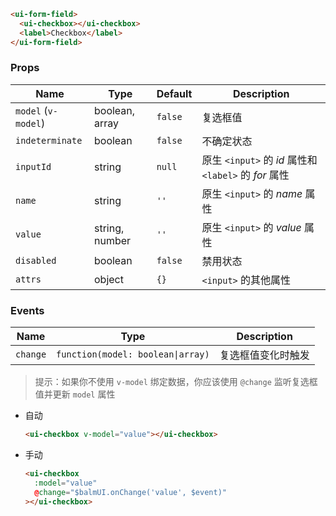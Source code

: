 ```html
<ui-form-field>
  <ui-checkbox></ui-checkbox>
  <label>Checkbox</label>
</ui-form-field>
```

### Props

| Name                | Type           | Default | Description                                           |
| ------------------- | -------------- | ------- | ----------------------------------------------------- |
| `model` (`v-model`) | boolean, array | `false` | 复选框值                                              |
| `indeterminate`     | boolean        | `false` | 不确定状态                                            |
| `inputId`           | string         | `null`  | 原生 `<input>` 的 _id_ 属性和 `<label>` 的 _for_ 属性 |
| `name`              | string         | `''`    | 原生 `<input>` 的 _name_ 属性                         |
| `value`             | string, number | `''`    | 原生 `<input>` 的 _value_ 属性                        |
| `disabled`          | boolean        | `false` | 禁用状态                                              |
| `attrs`             | object         | `{}`    | `<input>` 的其他属性                                  |

### Events

| Name     | Type                              | Description        |
| -------- | --------------------------------- | ------------------ |
| `change` | `function(model: boolean\|array)` | 复选框值变化时触发 |

> 提示：如果你不使用 `v-model` 绑定数据，你应该使用 `@change` 监听复选框值并更新 `model` 属性

- 自动

  ```html
  <ui-checkbox v-model="value"></ui-checkbox>
  ```

- 手动

  ```html
  <ui-checkbox
    :model="value"
    @change="$balmUI.onChange('value', $event)"
  ></ui-checkbox>
  ```
